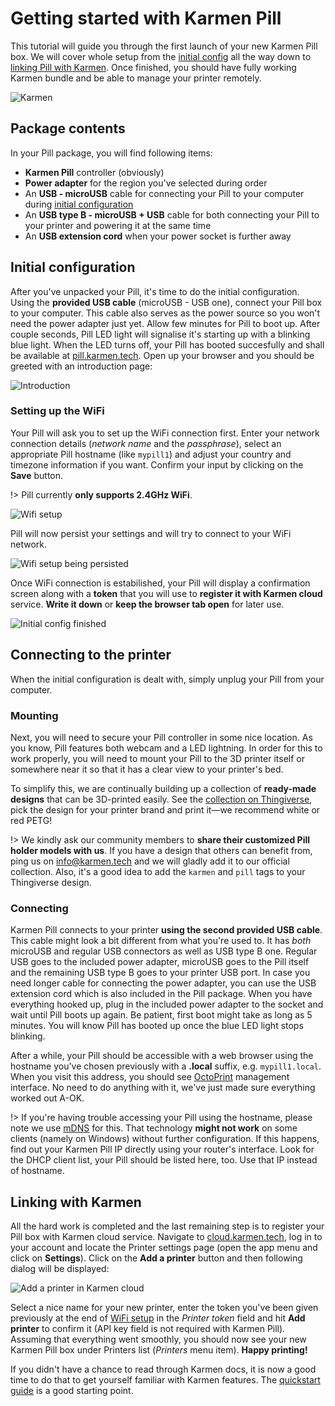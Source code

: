 # Getting started with Karmen Pill

This tutorial will guide you through the first launch of your new Karmen Pill
box. We will cover whole setup from the [initial
config](pill-getting-started.md?id=initial-configuration) all the way down to
[linking Pill with Karmen](pill-getting-started.md?id=linking-with-karmen). Once
finished, you should have fully working Karmen bundle and be able to manage your
printer remotely.

<div class="center">

![Karmen](_media/pill-transparent.png ':size=300x200')

</div>

## Package contents

In your Pill package, you will find following items:

- **Karmen Pill** controller (obviously)
- **Power adapter** for the region you've selected during order
- An **USB - microUSB** cable for connecting your Pill to your computer during [initial configuration](pill-getting-started.md?id=initial-configuration)
- An **USB type B - microUSB + USB** cable for both connecting your Pill to your printer and powering it at the same time
- An **USB extension cord** when your power socket is further away

## Initial configuration

After you've unpacked your Pill, it's time to do the initial configuration.
Using the **provided USB cable** (microUSB - USB one), connect your Pill box to
your computer. This cable also serves as the power source so you won't need the
power adapter just yet. Allow few minutes for Pill to boot up. After couple
seconds, Pill LED light will signalise it's starting up with a blinking blue light. When
the LED turns off, your Pill has booted succesfully and shall be available at
[pill.karmen.tech](http://pill.karmen.tech). Open up your browser and you
should be greeted with an introduction page:

<div class="center">

![Introduction](_media/pill-getting-started-intro.png ":size=600")

</div>

### Setting up the WiFi

Your Pill will ask you to set up the WiFi connection first. Enter your network
connection details (*network name* and the *passphrase*), select an appropriate
Pill hostname (like `mypill1`) and adjust your country and timezone information
if you want. Confirm your input by clicking on the **Save** button.

!> Pill currently **only supports 2.4GHz WiFi**.

<div class="center">

![Wifi setup](_media/pill-getting-started-wifi.png ":size=600")

</div>

Pill will now persist your settings and will try to connect to your WiFi network.

<div class="center">

![Wifi setup being persisted](_media/pill-getting-started-writing-changes.png ":size=400")

</div>

Once WiFi connection is estabilished, your Pill will display a confirmation
screen along with a **token** that you will use to **register it with Karmen cloud**
service. **Write it down** or **keep the browser tab open** for later use.

<div class="center">

![Initial config finished](_media/pill-getting-started-success.png ":size=600")

</div>

## Connecting to the printer

When the initial configuration is dealt with, simply unplug your Pill from your computer.

### Mounting

Next, you will need to secure your Pill controller in some nice location.
As you know, Pill features both webcam and a LED lightning. In order for this to
work properly, you will need to mount your Pill to the 3D printer itself or
somewhere near it so that it has a clear view to your printer's bed.

To simplify this, we are continually building up a collection of **ready-made
designs** that can be 3D-printed easily. See the [collection on
Thingiverse](https://www.thingiverse.com/KarmenTech/collections/karmen-pill-holders), pick the design for your
printer brand and print it—we recommend white or red PETG!

!> We kindly ask our community members to **share their customized Pill holder
models with us**. If you have a design that others can benefit from, ping us on
[info@karmen.tech](mailto:info@karmen.tech) and we will gladly add it to our
official collection. Also, it's a good idea to add the `karmen` and `pill` tags
to your Thingiverse design.

### Connecting

Karmen Pill connects to your printer **using the second provided USB cable**.
This cable might look a bit different from what you're used to. It has *both*
microUSB and regular USB connectors as well as USB type B one. Regular USB goes to
the included power adapter, microUSB goes to the Pill itself and the remaining
USB type B goes to your printer USB port. In case you need longer cable for
connecting the power adapter, you can use the USB extension cord which is also
included in the Pill package. When you have everything hooked up, plug in the
included power adapter to the socket and wait until Pill boots up again. Be
patient, first boot might take as long as 5 minutes. You will know Pill has
booted up once the blue LED light stops blinking.

After a while, your Pill should be accessible with a web browser using the
hostname you've chosen previously with a **.local** suffix, e.g.
`mypill1.local`. When you visit this address, you should see
[OctoPrint](https://octoprint.org/) management interface. No need to do anything
with it, we've just made sure everything worked out A-OK.

!> If you're having trouble accessing your Pill using the hostname, please note we use
[mDNS](https://en.wikipedia.org/wiki/Multicast_DNS) for this. That technology
**might not work** on some clients (namely on Windows) without further
configuration. If this happens, find out your Karmen Pill IP directly using your
router's interface. Look for the DHCP client list, your Pill should be listed
here, too. Use that IP instead of hostname.

## Linking with Karmen

All the hard work is completed and the last remaining step is to register your
Pill box with Karmen cloud service. Navigate to
[cloud.karmen.tech](https://cloud.karmen.tech), log in to your account and locate the Printer
settings page (open the app menu and click on **Settings**). Click on the **Add
a printer** button and then following dialog will be displayed:

<div class="center">

![Add a printer in Karmen cloud](_media/printers-add-a-printer-cloud-mode-on.png ":size=600x417")

</div>

Select a nice name for your new printer, enter the token you've been given
previously at the end of [WiFi
setup](pill-getting-started.md?id=setting-up-the-wifi) in the *Printer token*
field and hit **Add printer** to confirm it (API key field is not required with
Karmen Pill). Assuming that everything went smoothly, you should now see your
new Karmen Pill box under Printers list (*Printers* menu item). **Happy
printing!**

If you didn't have a chance to read through Karmen docs, it is now a good time
to do that to get yourself familiar with Karmen features. The [quickstart
guide](quickstart.md) is a good starting point.
